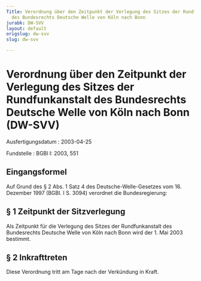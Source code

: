 ```yaml
---
Title: Verordnung über den Zeitpunkt der Verlegung des Sitzes der Rundfunkanstalt
  des Bundesrechts Deutsche Welle von Köln nach Bonn
jurabk: DW-SVV
layout: default
origslug: dw-svv
slug: dw-svv

---
```


# Verordnung über den Zeitpunkt der Verlegung des Sitzes der Rundfunkanstalt des Bundesrechts Deutsche Welle von Köln nach Bonn (DW-SVV)

Ausfertigungsdatum
:   2003-04-25

Fundstelle
:   BGBl I: 2003, 551



## Eingangsformel

Auf Grund des § 2 Abs. 1 Satz 4 des Deutsche-Welle-Gesetzes vom 16. Dezember 1997 (BGBl. I S. 3094) verordnet die Bundesregierung:


## § 1 Zeitpunkt der Sitzverlegung

Als Zeitpunkt für die Verlegung des Sitzes der Rundfunkanstalt des Bundesrechts Deutsche Welle von Köln nach Bonn wird der 1. Mai 2003 bestimmt.


## § 2 Inkrafttreten

Diese Verordnung tritt am Tage nach der Verkündung in Kraft.

